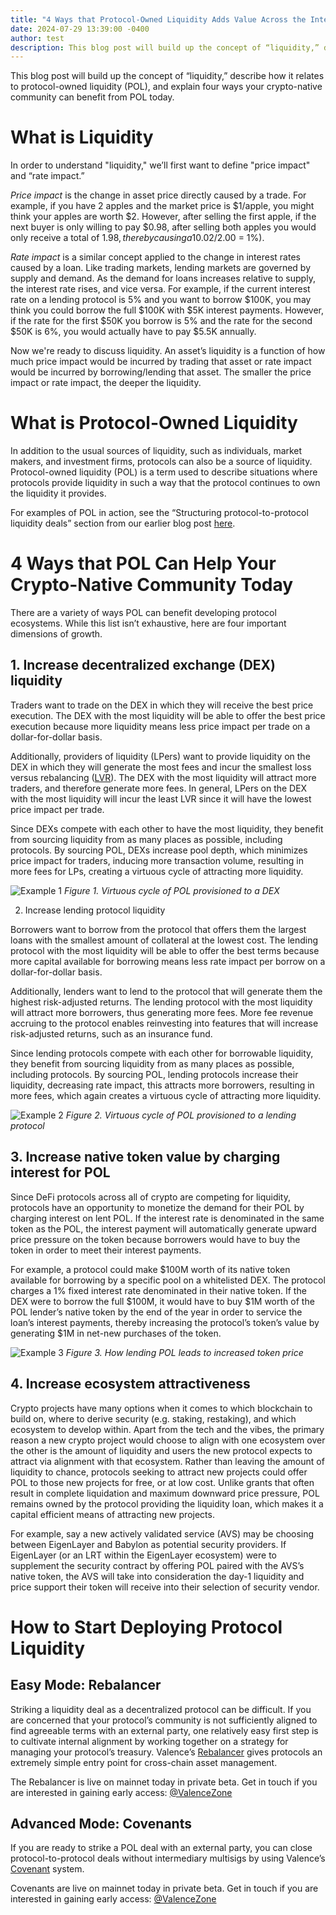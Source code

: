 ```yaml
---
title: "4 Ways that Protocol-Owned Liquidity Adds Value Across the Interchain"
date: 2024-07-29 13:39:00 -0400
author: test
description: This blog post will build up the concept of “liquidity,” describe how it relates to protocol-owned liquidity (POL), and explain four ways your crypto-native community can benefit from POL today. 
---
```


This blog post will build up the concept of “liquidity,” describe how it relates to protocol-owned liquidity (POL), and explain four ways your crypto-native community can benefit from POL today. 

# What is Liquidity
 
In order to understand  "liquidity," we’ll first want to define "price impact" and “rate impact.” 

*Price impact* is the change in asset price directly caused by a trade. For example, if you have 2 apples and the market price is $1/apple, you might think your apples are worth $2. However, after selling the first apple, if the next buyer is only willing to pay $0.98, after selling both apples you would only receive a total of $1.98, thereby causing a 1% price impact ($0.02/2.00 = 1%). 

*Rate impact* is a similar concept applied to the change in interest rates caused by a loan. Like trading markets, lending markets are governed by supply and demand. As the demand for loans increases relative to supply, the interest rate rises, and vice versa. For example, if the current interest rate on a lending protocol is 5% and you want to borrow $100K, you may think you could borrow the full $100K with $5K interest payments. However, if the rate for the first $50K you borrow is 5% and the rate for the second $50K is 6%, you would actually have to pay $5.5K annually.

Now we're ready to discuss liquidity. An asset’s liquidity is a function of how much price impact would be incurred by trading that asset or rate impact would be incurred by borrowing/lending that asset. The smaller the price impact or rate impact, the deeper the liquidity. 

# What is Protocol-Owned Liquidity

In addition to the usual sources of liquidity, such as individuals, market makers, and investment firms, protocols can also be a source of liquidity. Protocol-owned liquidity (POL) is a term used to describe situations where protocols provide liquidity in such a way that the protocol continues to own the liquidity it provides. 

For examples of POL in action, see the “Structuring protocol-to-protocol liquidity deals” section from our earlier blog post [here](https://www.valence.zone/blog/Covenants_Protocol-to-Protocol_Deals). 

# 4 Ways that POL Can Help Your Crypto-Native Community Today

There are a variety of ways POL can benefit developing protocol ecosystems. While this list isn’t exhaustive, here are four important dimensions of growth. 

## 1. Increase decentralized exchange (DEX) liquidity

Traders want to trade on the DEX in which they will receive the best price execution. The DEX with the most liquidity will be able to offer the best price execution because more liquidity means less price impact per trade on a dollar-for-dollar basis. 

Additionally, providers of liquidity (LPers) want to provide liquidity on the DEX in which they will generate the most fees and incur the smallest loss versus rebalancing ([LVR](https://members.delphidigital.io/learn/loss-versus-rebalancing-lvr)). The DEX with the most liquidity will attract more traders, and therefore generate more fees. In general, LPers on the DEX with the most liquidity will incur the least LVR since it will have the lowest price impact per trade. 

Since DEXs compete with each other to have the most liquidity, they benefit from sourcing liquidity from as many places as possible, including protocols. By sourcing POL, DEXs increase pool depth, which minimizes price impact for traders, inducing more transaction volume, resulting in more fees for LPs, creating a virtuous cycle of attracting more liquidity. 

![Example 1](/img/blog/4-reasons-1.png)
_Figure 1. Virtuous cycle of POL provisioned to a DEX_

2. Increase lending protocol liquidity

Borrowers want to borrow from the protocol that offers them the largest loans with the smallest amount of collateral at the lowest cost. The lending protocol with the most liquidity will be able to offer the best terms because more capital available for borrowing means less rate impact per borrow on a dollar-for-dollar basis.

Additionally, lenders want to lend to the protocol that will generate them the highest risk-adjusted returns. The lending protocol with the most liquidity will attract more borrowers, thus generating more fees.  More fee revenue accruing to the protocol enables reinvesting into features that will increase risk-adjusted returns, such as an insurance fund.

Since lending protocols compete with each other for borrowable liquidity, they benefit from sourcing liquidity from as many places as possible, including protocols. By sourcing POL, lending protocols increase their liquidity, decreasing rate impact, this attracts more borrowers, resulting in more fees, which again creates a virtuous cycle of attracting more liquidity.

![Example 2](/img/blog/4-reasons-2.png)
_Figure 2. Virtuous cycle of POL provisioned to a lending protocol_

## 3. Increase native token value by charging interest for POL

Since DeFi protocols across all of crypto are competing for liquidity, protocols have an opportunity to monetize the demand for their POL by charging interest on lent POL. If the interest rate is denominated in the same token as the POL, the interest payment will automatically generate upward price pressure on the token because borrowers would have to buy the token in order to meet their interest payments.   

For example, a protocol could make $100M worth of its native token available for borrowing by a specific pool on a whitelisted DEX. The protocol charges a 1% fixed interest rate denominated in their native token. If the DEX were to borrow the full $100M, it would have to buy $1M worth of the POL lender’s native token by the end of the year in order to service the loan’s interest payments, thereby increasing the protocol’s token’s value by generating $1M in net-new purchases of the token. 

![Example 3](/img/blog/4-reasons-3.png)
_Figure 3. How lending POL leads to increased token price_

## 4. Increase ecosystem attractiveness

Crypto projects have many options when it comes to which blockchain to build on, where to derive security (e.g. staking, restaking), and which ecosystem to develop within. Apart from the tech and the vibes, the primary reason a new crypto project would choose to align with one ecosystem over the other is the amount of liquidity and users the new protocol expects to attract via alignment with that ecosystem. Rather than leaving the amount of liquidity to chance, protocols seeking to attract new projects could offer POL to those new projects for free, or at low cost. Unlike grants that often result in complete liquidation and maximum downward price pressure, POL remains owned by the protocol providing the liquidity loan, which makes it a capital efficient means of attracting new projects. 

For example, say a new actively validated service (AVS) may be choosing between EigenLayer and Babylon as potential security providers. If EigenLayer (or an LRT within the EigenLayer ecosystem) were to supplement the security contract by offering POL paired with the AVS’s native token, the AVS will take into consideration the day-1 liquidity and price support their token will receive into their selection of security vendor.

# How to Start Deploying Protocol Liquidity

## Easy Mode: Rebalancer

Striking a liquidity deal as a decentralized protocol can be difficult. If you are concerned that your protocol’s community is not sufficiently aligned to find agreeable terms with an external party, one relatively easy first step is to cultivate internal alignment by working together on a strategy for managing your protocol’s treasury. Valence’s [Rebalancer](https://www.valence.zone/blog/Rebalancer-Protocol-Asset-Management) gives protocols an extremely simple entry point for cross-chain asset management.

The Rebalancer is live on mainnet today in private beta. Get in touch if you are interested in gaining early access: [@ValenceZone](https://x.com/ValenceZone)

## Advanced Mode: Covenants

If you are ready to strike a POL deal with an external party, you can close protocol-to-protocol deals without intermediary multisigs by using Valence’s [Covenant](https://www.valence.zone/blog/Covenants_Protocol-to-Protocol_Deals) system. 

Covenants are live on mainnet today in private beta. Get in touch if you are interested in gaining early access: [@ValenceZone](https://x.com/ValenceZone)
